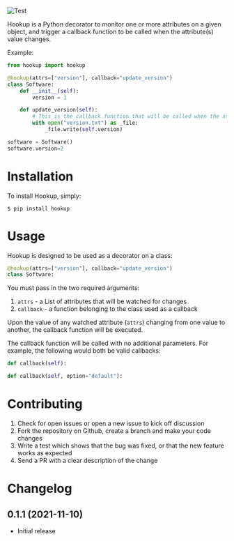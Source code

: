 ![Test](https://github.com/shaunrs/python-hookup/actions/workflows/test.yml/badge.svg)

Hookup is a Python decorator to monitor one or more attributes on a given object, and trigger a callback function to be called when the attribute(s) value changes.

Example:

```python
from hookup import hookup

@hookup(attrs=["version"], callback="update_version")
class Software:
    def __init__(self):
        version = 1

    def update_version(self):
        # This is the callback function that will be called when the attribute's value changes
        with open("version.txt") as _file:
            _file.write(self.version)

software = Software()
software.version=2
```

# Installation

To install Hookup, simply:

```
$ pip install hookup
```

# Usage

Hookup is designed to be used as a decorator on a class:

```python
@hookup(attrs=["version"], callback="update_version")
class Software:
```

You must pass in the two required arguments:
1. `attrs` - a List of attributes that will be watched for changes
2. `callback` - a function belonging to the class used as a callback

Upon the value of any watched attribute (`attrs`) changing from one value to another, the callback function will be executed.

The callback function will be called with no additional parameters. For example, the following would both be valid callbacks:

```python
def callback(self):
```

```python
def callback(self, option="default"):
```


# Contributing

1. Check for open issues or open a new issue to kick off discussion
2. Fork the repository on Github, create a branch and make your code changes
3. Write a test which shows that the bug was fixed, or that the new feature works as expected
4. Send a PR with a clear description of the change


# Changelog

## 0.1.1 (2021-11-10)

* Initial release
